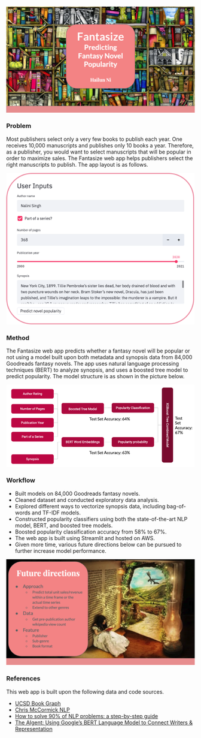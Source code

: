 ![Cover image](/images/cover_image.png)

### Problem
Most publishers select only a very few books to publish each year. One receives 10,000 manuscripts and publishes only 10 books a year. Therefore, as a publisher, you would want to select manuscripts that will be popular in order to maximize sales. The Fantasize web app helps publishers select the right manuscripts to publish. The app layout is as follows.

![App layout](/images/app_layout.png)

### Method
The Fantasize web app predicts whether a fantasy novel will be popular or not using a model built upon both metadata and synopsis data from 84,000 Goodreads fantasy novels. The app uses natural language processing techniques (BERT) to analyze synopsis, and uses a boosted tree model to predict popularity. The model structure is as shown in the picture below. 

![Model structure](/images/model_structure.png)

### Workflow
* Built models on 84,000 Goodreads fantasy novels.
* Cleaned dataset and conducted exploratory data analysis.
* Explored different ways to vectorize synopsis data, including bag-of-words and TF-IDF models.
* Constructed popularity classifiers using both the state-of-the-art NLP model, BERT, and boosted tree models.
* Boosted popularity classification accuracy from 58% to 67%.
* The web app is built using Streamlit and hosted on AWS.
* Given more time, various future directions below can be pursued to further increase model performance. 

![Future directions](/images/future_directions.png)

### References
This web app is built upon the following data and code sources.
* [UCSD Book Graph](https://sites.google.com/eng.ucsd.edu/ucsdbookgraph/home)
* [Chris McCormick NLP](https://www.chrismccormick.ai/)
* [How to solve 90% of NLP problems: a step-by-step guide](https://blog.insightdatascience.com/how-to-solve-90-of-nlp-problems-a-step-by-step-guide-fda605278e4e#:~:text=Remove%20all%20irrelevant%20characters%20such,%2C%20and%20%E2%80%9CHELLO%E2%80%9D%20the%20same)
* [The AIgent: Using Google’s BERT Language Model to Connect Writers & Representation](https://blog.insightdatascience.com/the-aigent-using-googles-bert-language-model-to-connect-writers-representation-42ac6388da7c)
